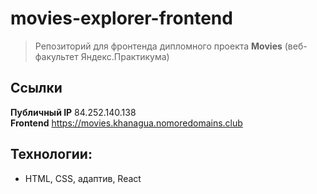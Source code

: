 # movies-explorer-frontend

> Репозиторий для фронтенда дипломного проекта **Movies** (веб-факультет Яндекс.Практикума)

## Ссылки
**Публичный IP** 84.252.140.138  
**Frontend** https://movies.khanagua.nomoredomains.club  
<!-- **Backend** https://api.movies.khanagua.nomoredomains.club  --> 

## Технологии:
* HTML, CSS, адаптив, React